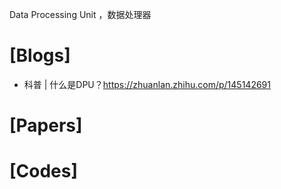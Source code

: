 Data Processing Unit ，数据处理器

# [Blogs]
+ 科普 | 什么是DPU？https://zhuanlan.zhihu.com/p/145142691

# [Papers]

# [Codes]
